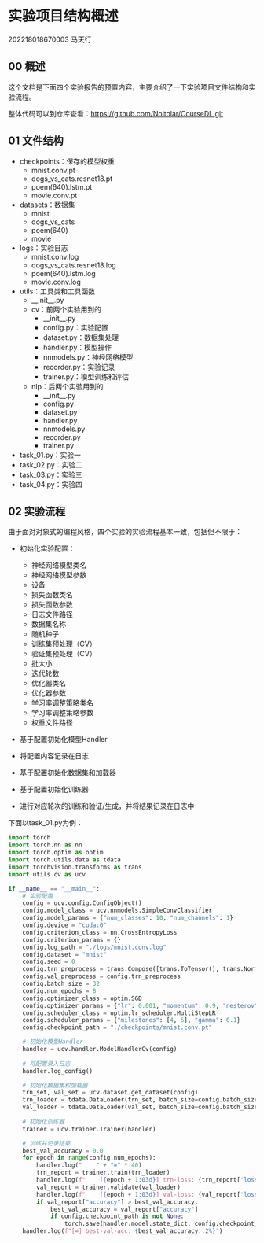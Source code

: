 # 实验项目结构概述

202218018670003 马天行

## 00 概述

这个文档是下面四个实验报告的预置内容，主要介绍了一下实验项目文件结构和实验流程。

整体代码可以到仓库查看：https://github.com/Noitolar/CourseDL.git

## 01 文件结构

* checkpoints：保存的模型权重
    * mnist.conv.pt
    * dogs_vs_cats.resnet18.pt
    * poem(640).lstm.pt
    * movie.conv.pt
* datasets：数据集
    * mnist
    * dogs_vs_cats
    * poem(640)
    * movie
* logs：实验日志
    * mnist.conv.log
    * dogs_vs_cats.resnet18.log
    * poem(640).lstm.log
    * movie.conv.log
* utils：工具类和工具函数
    * \_\_init\_\_.py
    * cv：前两个实验用到的
        * \_\_init\_\_.py
        * config.py：实验配置
        * dataset.py：数据集处理
        * handler.py：模型操作
        * nnmodels.py：神经网络模型
        * recorder.py：实验记录
        * trainer.py：模型训练和评估
    * nlp：后两个实验用到的
        * \_\_init\_\_.py
        * config.py
        * dataset.py
        * handler.py
        * nnmodels.py
        * recorder.py
        * trainer.py
* task_01.py：实验一
* task_02.py：实验二
* task_03.py：实验三
* task_04.py：实验四

## 02 实验流程

由于面对对象式的编程风格，四个实验的实验流程基本一致，包括但不限于：

* 初始化实验配置：
    * 神经网络模型类名
    * 神经网络模型参数
    * 设备
    * 损失函数类名
    * 损失函数参数
    * 日志文件路径
    * 数据集名称
    * 随机种子
    * 训练集预处理（CV）
    * 验证集预处理（CV）
    * 批大小
    * 迭代轮数
    * 优化器类名
    * 优化器参数
    * 学习率调整策略类名
    * 学习率调整策略参数
    * 权重文件路径

* 基于配置初始化模型Handler
* 将配置内容记录在日志
* 基于配置初始化数据集和加载器
* 基于配置初始化训练器
* 进行对应轮次的训练和验证/生成，并将结果记录在日志中

下面以task_01.py为例：

```python
import torch
import torch.nn as nn
import torch.optim as optim
import torch.utils.data as tdata
import torchvision.transforms as trans
import utils.cv as ucv

if __name__ == "__main__":
    # 实验配置
    config = ucv.config.ConfigObject()
    config.model_class = ucv.nnmodels.SimpleConvClassifier
    config.model_params = {"num_classes": 10, "num_channels": 1}
    config.device = "cuda:0"
    config.criterion_class = nn.CrossEntropyLoss
    config.criterion_params = {}
    config.log_path = "./logs/mnist.conv.log"
    config.dataset = "mnist"
    config.seed = 0
    config.trn_preprocess = trans.Compose([trans.ToTensor(), trans.Normalize(mean=[0.485], std=[0.229])])
    config.val_preprocess = config.trn_preprocess
    config.batch_size = 32
    config.num_epochs = 8
    config.optimizer_class = optim.SGD
    config.optimizer_params = {"lr": 0.001, "momentum": 0.9, "nesterov": True}
    config.scheduler_class = optim.lr_scheduler.MultiStepLR
    config.scheduler_params = {"milestones": [4, 6], "gamma": 0.1}
    config.checkpoint_path = "./checkpoints/mnist.conv.pt"

    # 初始化模型Handler
    handler = ucv.handler.ModelHandlerCv(config)
    
    # 将配置录入日志
    handler.log_config()

    # 初始化数据集和加载器
    trn_set, val_set = ucv.dataset.get_dataset(config)
    trn_loader = tdata.DataLoader(trn_set, batch_size=config.batch_size, shuffle=True)
    val_loader = tdata.DataLoader(val_set, batch_size=config.batch_size * 8)
    
    # 初始化训练器
    trainer = ucv.trainer.Trainer(handler)

    # 训练并记录结果
    best_val_accuracy = 0.0
    for epoch in range(config.num_epochs):
        handler.log("    " + "=" * 40)
        trn_report = trainer.train(trn_loader)
        handler.log(f"    [{epoch + 1:03d}] trn-loss: {trn_report['loss']:.4f} --- trn-acc: {trn_report['accuracy']:.2%}")
        val_report = trainer.validate(val_loader)
        handler.log(f"    [{epoch + 1:03d}] val-loss: {val_report['loss']:.4f} --- val-acc: {val_report['accuracy']:.2%}")
        if val_report["accuracy"] > best_val_accuracy:
            best_val_accuracy = val_report["accuracy"]
            if config.checkpoint_path is not None:
                torch.save(handler.model.state_dict, config.checkpoint_path)
    handler.log(f"[=] best-val-acc: {best_val_accuracy:.2%}")
```

